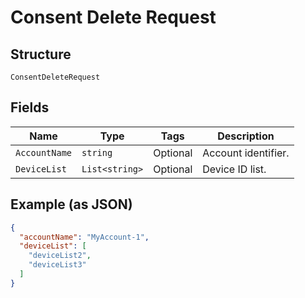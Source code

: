 
# Consent Delete Request

## Structure

`ConsentDeleteRequest`

## Fields

| Name | Type | Tags | Description |
|  --- | --- | --- | --- |
| `AccountName` | `string` | Optional | Account identifier. |
| `DeviceList` | `List<string>` | Optional | Device ID list. |

## Example (as JSON)

```json
{
  "accountName": "MyAccount-1",
  "deviceList": [
    "deviceList2",
    "deviceList3"
  ]
}
```

